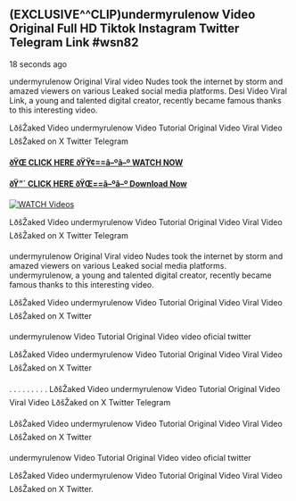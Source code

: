 ## (EXCLUSIVE^^CLIP)undermyrulenow Video Original Full HD Tiktok Instagram Twitter Telegram Link #wsn82

18 seconds ago

undermyrulenow Original Viral video Nudes took the internet by storm and amazed viewers on various Leaked social media platforms. Desi Video Viral Link, a young and talented digital creator, recently became famous thanks to this interesting video.

LðšŽaked Video undermyrulenow Video Tutorial Original Video Viral Video LðšŽaked on X Twitter Telegram

**[ðŸŒ CLICK HERE ðŸŸ¢==â–ºâ–º WATCH NOW](https://clips-mediaa.blogspot.com/2025/02/video-viral-download.html)**

**[ðŸ”´ CLICK HERE ðŸŒ==â–ºâ–º Download Now](https://clips-mediaa.blogspot.com/2025/02/video-viral-download.html)**

[![WATCH Videos](https://i.imgur.com/dJHk4Zq.gif)](https://clips-mediaa.blogspot.com/2025/02/video-viral-download.html)

LðšŽaked Video undermyrulenow Video Tutorial Original Video Viral Video LðšŽaked on X Twitter Telegram

undermyrulenow Original Viral video Nudes took the internet by storm and amazed viewers on various Leaked social media platforms. undermyrulenow, a young and talented digital creator, recently became famous thanks to this interesting video.

LðšŽaked Video undermyrulenow Video Tutorial Original Video Viral Video LðšŽaked on X Twitter

undermyrulenow Video Tutorial Original Video video oficial twitter

LðšŽaked Video undermyrulenow Video Tutorial Original Video Viral Video LðšŽaked on X Twitter

. . . . . . . . . LðšŽaked Video undermyrulenow Video Tutorial Original Video Viral Video LðšŽaked on X Twitter Telegram

LðšŽaked Video undermyrulenow Video Tutorial Original Video Viral Video LðšŽaked on X Twitter

undermyrulenow Video Tutorial Original Video video oficial twitter

LðšŽaked Video undermyrulenow Video Tutorial Original Video Viral Video LðšŽaked on X Twitter.